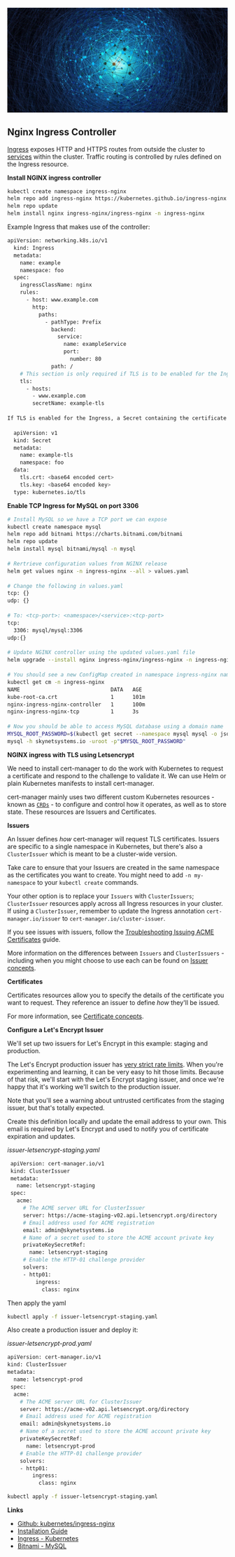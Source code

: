 
![nginx logo](nginx.jpeg)


## Nginx Ingress Controller

[Ingress](https://kubernetes.io/docs/reference/generated/kubernetes-api/v1.25/#ingress-v1-networking-k8s-io)  exposes HTTP and HTTPS routes from outside the cluster to  [services](https://kubernetes.io/docs/concepts/services-networking/service/)  within the cluster. Traffic routing is controlled by rules defined on the Ingress resource.


**Install NGINX ingress controller**

```bash
kubectl create namespace ingress-nginx
helm repo add ingress-nginx https://kubernetes.github.io/ingress-nginx
helm repo update
helm install nginx ingress-nginx/ingress-nginx -n ingress-nginx
```

Example Ingress that makes use of the controller:
```bash
apiVersion: networking.k8s.io/v1
  kind: Ingress
  metadata:
    name: example
    namespace: foo
  spec:
    ingressClassName: nginx
    rules:
      - host: www.example.com
        http:
          paths:
            - pathType: Prefix
              backend:
                service:
                  name: exampleService
                  port:
                    number: 80
              path: /
    # This section is only required if TLS is to be enabled for the Ingress
    tls:
      - hosts:
        - www.example.com
        secretName: example-tls

If TLS is enabled for the Ingress, a Secret containing the certificate and key must also be provided:

  apiVersion: v1
  kind: Secret
  metadata:
    name: example-tls
    namespace: foo
  data:
    tls.crt: <base64 encoded cert>
    tls.key: <base64 encoded key>
  type: kubernetes.io/tls
```

**Enable TCP Ingress for MySQL on port 3306**

```bash
# Install MySQL so we have a TCP port we can expose
kubectl create namespace mysql
helm repo add bitnami https://charts.bitnami.com/bitnami
helm repo update
helm install mysql bitnami/mysql -n mysql

# Rertrieve configuration values from NGINX release
helm get values nginx -n ingress-nginx --all > values.yaml

# Change the following in values.yaml
tcp: {}
udp: {}

# To: <tcp-port>: <namespace>/<service>:<tcp-port>
tcp:
  3306: mysql/mysql:3306
udp:{}

# Update NGINX controller using the updated values.yaml file
helm upgrade --install nginx ingress-nginx/ingress-nginx -n ingress-nginx --values values.yaml

# You should see a new ConfigMap created in namespace ingress-nginx named nginx-ingress-nginx-tcp
kubectl get cm -n ingress-nginx
NAME                             DATA   AGE
kube-root-ca.crt                 1      101m
nginx-ingress-nginx-controller   1      100m
nginx-ingress-nginx-tcp          1      3s

# Now you should be able to access MySQL database using a domain name
MYSQL_ROOT_PASSWORD=$(kubectl get secret --namespace mysql mysql -o jsonpath="{.data.mysql-root-password}" | base64 -d)
mysql -h skynetsystems.io -uroot -p"$MYSQL_ROOT_PASSWORD"
```

**NGINX ingress with TLS using Letsencrypt**

We need to install cert-manager to do the work with Kubernetes to request a certificate and respond to the challenge to validate it. We can use Helm or plain Kubernetes manifests to install cert-manager.

cert-manager mainly uses two different custom Kubernetes resources - known as  [`CRDs`](https://kubernetes.io/docs/concepts/extend-kubernetes/api-extension/custom-resources/)  - to configure and control how it operates, as well as to store state. These resources are Issuers and Certificates.

**Issuers**

An Issuer defines  _how_  cert-manager will request TLS certificates. Issuers are specific to a single namespace in Kubernetes, but there's also a  `ClusterIssuer`  which is meant to be a cluster-wide version.

Take care to ensure that your Issuers are created in the same namespace as the certificates you want to create. You might need to add  `-n my-namespace`  to your  `kubectl create`  commands.

Your other option is to replace your  `Issuers`  with  `ClusterIssuers`;  `ClusterIssuer`  resources apply across all Ingress resources in your cluster. If using a  `ClusterIssuer`, remember to update the Ingress annotation  `cert-manager.io/issuer`  to  `cert-manager.io/cluster-issuer`.

If you see issues with issuers, follow the  [Troubleshooting Issuing ACME Certificates](https://cert-manager.io/docs/faq/acme/)  guide.

More information on the differences between  `Issuers`  and  `ClusterIssuers`  - including when you might choose to use each can be found on  [Issuer concepts](https://cert-manager.io/docs/concepts/issuer/#namespaces).

**Certificates**

Certificates resources allow you to specify the details of the certificate you want to request. They reference an issuer to define  _how_  they'll be issued.

For more information, see  [Certificate concepts](https://cert-manager.io/docs/concepts/certificate/).

**Configure a Let's Encrypt Issuer**

We'll set up two issuers for Let's Encrypt in this example: staging and production.

The Let's Encrypt production issuer has  [very strict rate limits](https://letsencrypt.org/docs/rate-limits/). When you're experimenting and learning, it can be very easy to hit those limits. Because of that risk, we'll start with the Let's Encrypt staging issuer, and once we're happy that it's working we'll switch to the production issuer.

Note that you'll see a warning about untrusted certificates from the staging issuer, but that's totally expected.

Create this definition locally and update the email address to your own. This email is required by Let's Encrypt and used to notify you of certificate expiration and updates.

*issuer-letsencrypt-staging.yaml*

```bash
 apiVersion: cert-manager.io/v1
 kind: ClusterIssuer
 metadata:
   name: letsencrypt-staging
 spec:
   acme:
     # The ACME server URL for ClusterIssuer
     server: https://acme-staging-v02.api.letsencrypt.org/directory
     # Email address used for ACME registration
     email: admin@skynetsystems.io
     # Name of a secret used to store the ACME account private key
     privateKeySecretRef:
       name: letsencrypt-staging
     # Enable the HTTP-01 challenge provider
     solvers:
     - http01:
         ingress:
           class: nginx
 ```

Then apply the yaml

```bash
kubectl apply -f issuer-letsencrypt-staging.yaml
```

Also create a production issuer and deploy it:

*issuer-letsencrypt-prod.yaml*

```bash
apiVersion: cert-manager.io/v1
kind: ClusterIssuer
metadata:
  name: letsencrypt-prod
 spec:
  acme:
    # The ACME server URL for ClusterIssuer
    server: https://acme-v02.api.letsencrypt.org/directory
    # Email address used for ACME registration
    email: admin@skynetsystems.io
    # Name of a secret used to store the ACME account private key
    privateKeySecretRef:
      name: letsencrypt-prod
    # Enable the HTTP-01 challenge provider
    solvers:
    - http01:
        ingress:
          class: nginx
```

```bash
kubectl apply -f issuer-letsencrypt-staging.yaml
```

**Links**

 - [Github: kubernetes/ingress-nginx](https://github.com/kubernetes/ingress-nginx)
 - [Installation Guide](https://kubernetes.github.io/ingress-nginx/deploy/)
 - [Ingress - Kubernetes](https://kubernetes.io/docs/concepts/services-networking/ingress/)
 - [Bitnami - MySQL](https://bitnami.com/stack/mysql/helm)

